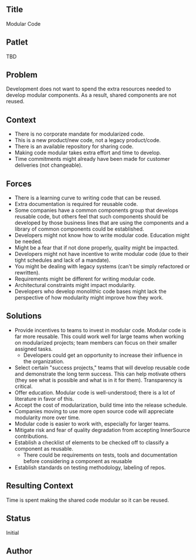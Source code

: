 ## Title

Modular Code

## Patlet

TBD

## Problem

Development does not want to spend the extra resources needed to develop modular components. As a result, shared components are not reused.  

## Context

* There is no corporate mandate for modularized code.
* This is a new product/new code, not a legacy product/code.
* There is an available repository for sharing code.
* Making code modular takes extra effort and time to develop.
* Time commitments might already have been made for customer deliveries (not changeable).

## Forces

* There is a learning curve to writing code that can be reused.
* Extra documentation is required for reusable code.
* Some companies have a common components group that develops reusable code, but others feel that such components should be developed by those business lines that are using the components and a library of common components could be established.
* Developers might not know how to write modular code. Education might be needed.
* Might be a fear that if not done properly, quality might be impacted.
* Developers might not have incentive to write modular code (due to their tight schedules and lack of a mandate).
* You might be dealing with legacy systems (can't be simply refactored or rewritten).
* Requirements might be different for writing modular code.
* Architectural constraints might impact modularity.
* Developers who develop monolithic code bases might lack the perspective of how modularity might improve how they work.

## Solutions

* Provide incentives to teams to invest in modular code. Modular code is far more reusable. This could work well for large teams when working on modularized projects; team members can focus on their smaller assigned tasks.
    - Developers could get an opportunity to increase their influence in the organization.
* Select certain "success projects," teams that will develop reusable code and demonstrate the long term success. This can help motivate others (they see what is possible and what is in it for them). Transparency is critical.
* Offer education. Modular code is well-understood; there is a lot of literature in favor of this.
* Accept the cost of modularization, build time into the release schedule.
* Companies moving to use more open source code will appreciate modularity more over time.
* Modular code is easier to work with, especially for larger teams.
* Mitigate risk and fear of quality degradation from accepting InnerSource contributions.
* Establish a checklist of elements to be checked off to classify a component as reusable.
    - There could be requirements on tests, tools and documentation before considering a component as reusable
* Establish standards on testing methodology, labeling of repos.

## Resulting Context

Time is spent making the shared code modular so it can be reused.  

## Status

Initial

## Author  
